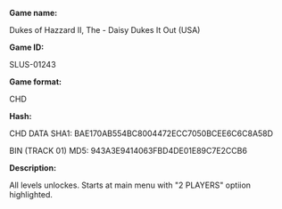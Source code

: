 **Game name:**

Dukes of Hazzard II, The - Daisy Dukes It Out (USA)

**Game ID:**

SLUS-01243

**Game format:**

CHD

**Hash:**

CHD DATA SHA1: BAE170AB554BC8004472ECC7050BCEE6C6C8A58D

BIN (TRACK 01) MD5: 943A3E9414063FBD4DE01E89C7E2CCB6

**Description:**

All levels unlockes. Starts at main menu with "2 PLAYERS" optiion highlighted.